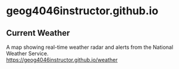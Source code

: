 # geog4046instructor.github.io

## Current Weather
A map showing real-time weather radar and alerts from the National Weather Service.  
<https://geog4046instructor.github.io/weather>
